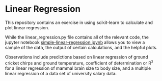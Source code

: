 # Linear Regression

This repository contains an exercise in using scikit-learn to calculate and plot linear regression.

While the linear_regression.py file contains all of the relevant code, the jupyter notebook [simple-linear-regression.ipynb](https://github.com/katjackson/linear-regression/blob/master/simple-linear-regression.ipynb) allows you to view a sample of the data, the output of certain calculations, and the helpful plots.

Observations include predictions based on linear regression of ground cricket chirps and ground temperature, coefficient of determination or R<sup>2</sup> for a linear regression of mammal brain size to body size, and a multiple linear regression of a data set of university salary data.

